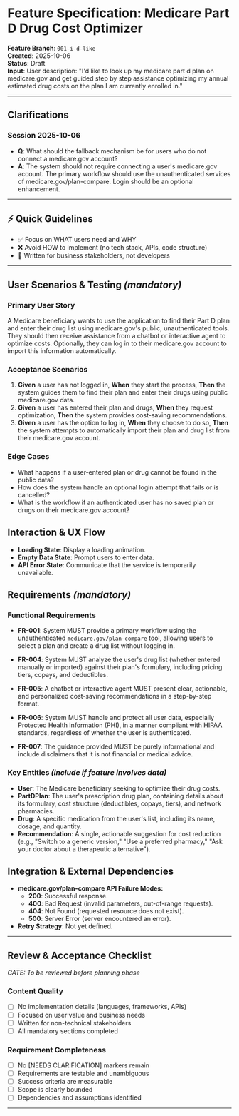 # Feature Specification: Medicare Part D Drug Cost Optimizer

**Feature Branch**: `001-i-d-like`  
**Created**: 2025-10-06  
**Status**: Draft  
**Input**: User description: "I'd like to look up my medicare part d plan on medicare.gov and get guided step by step assistance optimizing my annual estimated drug costs on the plan I am currently enrolled in."

---

## Clarifications

### Session 2025-10-06

- **Q**: What should the fallback mechanism be for users who do not connect a medicare.gov account?
- **A**: The system should not require connecting a user's medicare.gov account. The primary workflow should use the unauthenticated services of medicare.gov/plan-compare. Login should be an optional enhancement.

---

## ⚡ Quick Guidelines

- ✅ Focus on WHAT users need and WHY
- ❌ Avoid HOW to implement (no tech stack, APIs, code structure)
- 👥 Written for business stakeholders, not developers

---

## User Scenarios & Testing *(mandatory)*

### Primary User Story

A Medicare beneficiary wants to use the application to find their Part D plan and enter their drug list using medicare.gov's public, unauthenticated tools. They should then receive assistance from a chatbot or interactive agent to optimize costs. Optionally, they can log in to their medicare.gov account to import this information automatically.

### Acceptance Scenarios

1. **Given** a user has not logged in, **When** they start the process, **Then** the system guides them to find their plan and enter their drugs using public medicare.gov data.
2. **Given** a user has entered their plan and drugs, **When** they request optimization, **Then** the system provides cost-saving recommendations.
3. **Given** a user has the option to log in, **When** they choose to do so, **Then** the system attempts to automatically import their plan and drug list from their medicare.gov account.

### Edge Cases

- What happens if a user-entered plan or drug cannot be found in the public data?
- How does the system handle an optional login attempt that fails or is cancelled?
- What is the workflow if an authenticated user has no saved plan or drugs on their medicare.gov account?

## Interaction & UX Flow

- **Loading State**: Display a loading animation.
- **Empty Data State**: Prompt users to enter data.
- **API Error State**: Communicate that the service is temporarily unavailable.

## Requirements *(mandatory)*

### Functional Requirements

- **FR-001**: System MUST provide a primary workflow using the unauthenticated `medicare.gov/plan-compare` tool, allowing users to select a plan and create a drug list without logging in.

- **FR-004**: System MUST analyze the user's drug list (whether entered manually or imported) against their plan's formulary, including pricing tiers, copays, and deductibles.
- **FR-005**: A chatbot or interactive agent MUST present clear, actionable, and personalized cost-saving recommendations in a step-by-step format.
- **FR-006**: System MUST handle and protect all user data, especially Protected Health Information (PHI), in a manner compliant with HIPAA standards, regardless of whether the user is authenticated.
- **FR-007**: The guidance provided MUST be purely informational and include disclaimers that it is not financial or medical advice.

### Key Entities *(include if feature involves data)*

- **User**: The Medicare beneficiary seeking to optimize their drug costs.
- **PartDPlan**: The user's prescription drug plan, containing details about its formulary, cost structure (deductibles, copays, tiers), and network pharmacies.
- **Drug**: A specific medication from the user's list, including its name, dosage, and quantity.
- **Recommendation**: A single, actionable suggestion for cost reduction (e.g., "Switch to a generic version," "Use a preferred pharmacy," "Ask your doctor about a therapeutic alternative").

## Integration & External Dependencies

- **medicare.gov/plan-compare API Failure Modes:**
  - **200**: Successful response.
  - **400**: Bad Request (invalid parameters, out-of-range requests).
  - **404**: Not Found (requested resource does not exist).
  - **500**: Server Error (server encountered an error).
- **Retry Strategy**: Not yet defined.

---

## Review & Acceptance Checklist

*GATE: To be reviewed before planning phase*

### Content Quality

- [ ] No implementation details (languages, frameworks, APIs)
- [ ] Focused on user value and business needs
- [ ] Written for non-technical stakeholders
- [ ] All mandatory sections completed

### Requirement Completeness

- [ ] No [NEEDS CLARIFICATION] markers remain
- [ ] Requirements are testable and unambiguous  
- [ ] Success criteria are measurable
- [ ] Scope is clearly bounded
- [ ] Dependencies and assumptions identified

---
